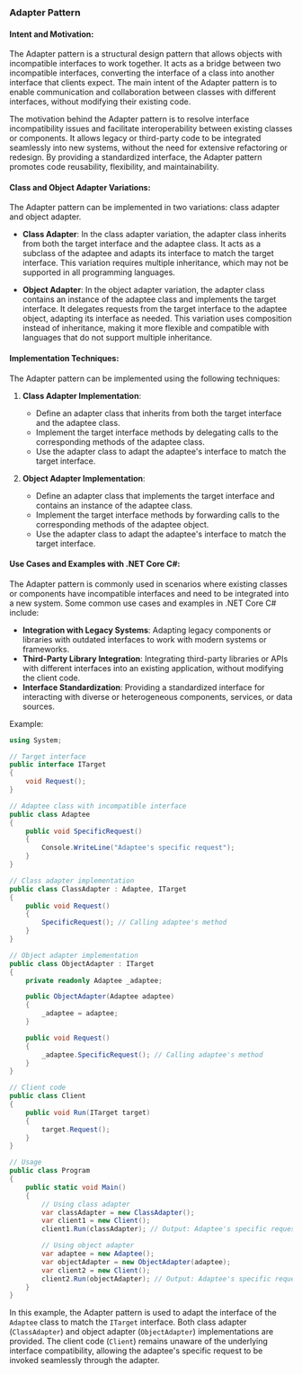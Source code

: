 ### Adapter Pattern

#### Intent and Motivation:
The Adapter pattern is a structural design pattern that allows objects with incompatible interfaces to work together. It acts as a bridge between two incompatible interfaces, converting the interface of a class into another interface that clients expect. The main intent of the Adapter pattern is to enable communication and collaboration between classes with different interfaces, without modifying their existing code.

The motivation behind the Adapter pattern is to resolve interface incompatibility issues and facilitate interoperability between existing classes or components. It allows legacy or third-party code to be integrated seamlessly into new systems, without the need for extensive refactoring or redesign. By providing a standardized interface, the Adapter pattern promotes code reusability, flexibility, and maintainability.

#### Class and Object Adapter Variations:
The Adapter pattern can be implemented in two variations: class adapter and object adapter.

- **Class Adapter**: In the class adapter variation, the adapter class inherits from both the target interface and the adaptee class. It acts as a subclass of the adaptee and adapts its interface to match the target interface. This variation requires multiple inheritance, which may not be supported in all programming languages.
  
- **Object Adapter**: In the object adapter variation, the adapter class contains an instance of the adaptee class and implements the target interface. It delegates requests from the target interface to the adaptee object, adapting its interface as needed. This variation uses composition instead of inheritance, making it more flexible and compatible with languages that do not support multiple inheritance.

#### Implementation Techniques:
The Adapter pattern can be implemented using the following techniques:

1. **Class Adapter Implementation**:
   - Define an adapter class that inherits from both the target interface and the adaptee class.
   - Implement the target interface methods by delegating calls to the corresponding methods of the adaptee class.
   - Use the adapter class to adapt the adaptee's interface to match the target interface.

2. **Object Adapter Implementation**:
   - Define an adapter class that implements the target interface and contains an instance of the adaptee class.
   - Implement the target interface methods by forwarding calls to the corresponding methods of the adaptee object.
   - Use the adapter class to adapt the adaptee's interface to match the target interface.

#### Use Cases and Examples with .NET Core C#:
The Adapter pattern is commonly used in scenarios where existing classes or components have incompatible interfaces and need to be integrated into a new system. Some common use cases and examples in .NET Core C# include:

- **Integration with Legacy Systems**: Adapting legacy components or libraries with outdated interfaces to work with modern systems or frameworks.
- **Third-Party Library Integration**: Integrating third-party libraries or APIs with different interfaces into an existing application, without modifying the client code.
- **Interface Standardization**: Providing a standardized interface for interacting with diverse or heterogeneous components, services, or data sources.

Example:
```csharp
using System;

// Target interface
public interface ITarget
{
    void Request();
}

// Adaptee class with incompatible interface
public class Adaptee
{
    public void SpecificRequest()
    {
        Console.WriteLine("Adaptee's specific request");
    }
}

// Class adapter implementation
public class ClassAdapter : Adaptee, ITarget
{
    public void Request()
    {
        SpecificRequest(); // Calling adaptee's method
    }
}

// Object adapter implementation
public class ObjectAdapter : ITarget
{
    private readonly Adaptee _adaptee;

    public ObjectAdapter(Adaptee adaptee)
    {
        _adaptee = adaptee;
    }

    public void Request()
    {
        _adaptee.SpecificRequest(); // Calling adaptee's method
    }
}

// Client code
public class Client
{
    public void Run(ITarget target)
    {
        target.Request();
    }
}

// Usage
public class Program
{
    public static void Main()
    {
        // Using class adapter
        var classAdapter = new ClassAdapter();
        var client1 = new Client();
        client1.Run(classAdapter); // Output: Adaptee's specific request

        // Using object adapter
        var adaptee = new Adaptee();
        var objectAdapter = new ObjectAdapter(adaptee);
        var client2 = new Client();
        client2.Run(objectAdapter); // Output: Adaptee's specific request
    }
}
```

In this example, the Adapter pattern is used to adapt the interface of the `Adaptee` class to match the `ITarget` interface. Both class adapter (`ClassAdapter`) and object adapter (`ObjectAdapter`) implementations are provided. The client code (`Client`) remains unaware of the underlying interface compatibility, allowing the adaptee's specific request to be invoked seamlessly through the adapter.